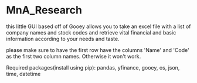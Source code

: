 # MnA_Research
this little GUI based off of Gooey allows you to take an excel file with a list of 
company names and stock codes and retrieve vital financial and basic information according to your needs and taste. 

please make sure to have the first row have the columns 'Name' and 'Code' as the first two column names. 
Otherwise it won't work. 

Required packages(install using pip):
pandas, yfinance, gooey, os, json, time, datetime 
